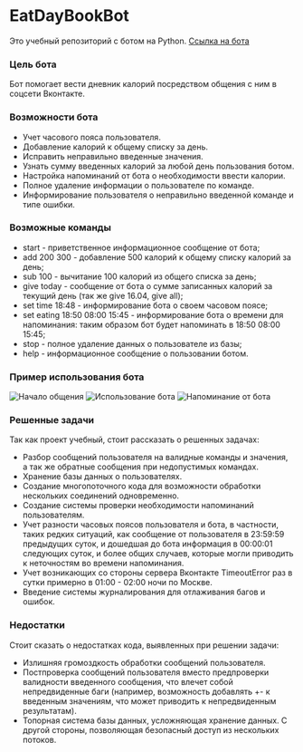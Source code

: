 # EatDayBookBot
Это учебный репозиторий с ботом на Python.
[Ссылка на бота](https://vk.com/club197499067 "https://vk.com/club197499067")

### Цель бота
Бот помогает вести дневник калорий посредством общения с ним в соцсети Вконтакте. 

### Возможности бота
* Учет часового пояса пользователя.
* Добавление калорий к общему списку за день.
* Исправить неправильно введенные значения.
* Узнать сумму введенных калорий за любой день пользования ботом.
* Настройка напоминаний от бота о необходимости ввести калории.
* Полное удаление информации о пользователе по команде.
* Информирование пользователя о неправильно введенной команде и типе ошибки.  

### Возможные команды
* start - приветственное информационное сообщение от бота;
* add 200 300 - добавление 500 калорий к общему списку калорий за день;
* sub 100 - вычитание 100 калорий из общего списка за день;
* give today - сообщение от бота о сумме записанных калорий за текущий день (так же give 16.04, give all);
* set time 18:48 - информирование бота о своем часовом поясе;
* set eating 18:50 08:00 15:45 - информирование бота о времени для напоминания: таким образом бот будет напоминать в 18:50 08:00 15:45;
* stop - полное удаление данных о пользователе из базы;
* help - информационное сообщение о пользовании ботом.

### Пример использования бота
![Начало общения](https://sun9-68.userapi.com/impg/XTqmyQcIhwwWQvdbhNPDs9Jufkr37-MbpvEofQ/uw5w-BQsV8Q.jpg?size=514x441&quality=96&sign=5fb1cb559421c8907facfa3bd93263b3&type=album)
![Использование бота](https://sun9-42.userapi.com/impg/1pEs2N9qcWUipoTZTlJPllQHIUF5QEsxL73jVg/7we5nwtM9VI.jpg?size=513x451&quality=96&sign=bcb9dea0fc5400629096a15f0fc52265&type=album)
![Напоминание от бота](https://sun9-1.userapi.com/impg/6xPu7r9JYRZlVJ9SAAWTZznuOgaS6Mh5qyS9lA/g-D3LcnsoUI.jpg?size=537x65&quality=96&sign=8857a35eac252e1d1f3d71df5d26ebe3&type=album)

### Решенные задачи
Так как проект учебный, стоит рассказать о решенных задачах:
* Разбор сообщений пользователя на валидные команды и значения, а так же обратные сообщения при недопустимых командах.
* Хранение базы данных о пользователях.
* Создание многопоточного кода для возможности обработки нескольких соединений одновременно.
* Создание системы проверки необходимости напоминаний пользователям.
* Учет разности часовых поясов пользователя и бота, в частности, таких редких ситуаций, 
как сообщение от пользователя в 23:59:59 предыдущих суток, и дошедшая до бота информация в 00:00:01 следующих суток, и более общих случаев, которые могли приводить к неточностям во времени напоминания.
* Учет возникающих со стороны сервера Вконтакте TimeoutError раз в сутки примерно в 01:00 - 02:00 ночи по Москве.
* Введение системы журналирования для отлаживания багов и ошибок.

### Недостатки
Стоит сказать о недостатках кода, выявленных при решении задачи:
* Излишняя громоздкость обработки сообщений пользователя.
* Постпроверка сообщений пользователя вместо предпроверки валидности введенного сообщения, что влечет собой непредвиденные баги (например, возможность добавлять +- к введенным значениям, что может приводить к непредвиденным результатам).
* Топорная система базы данных, усложняющая хранение данных. С другой стороны, позволяющая безопасный доступ из нескольких потоков.
